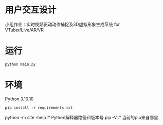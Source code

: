# 用户交互设计
小组作业：实时视频驱动动作捕捉及3D虚拟形象生成系统 for VTuber/Live/AR/VR

# 运行 
```shell
python main.py
```

# 环境 
Python 3.10.10

```shell
pip install -r requirements.txt
```

python -m site -help # Python解释器路径和版本号
pip -V # 当前的pip来自哪里

